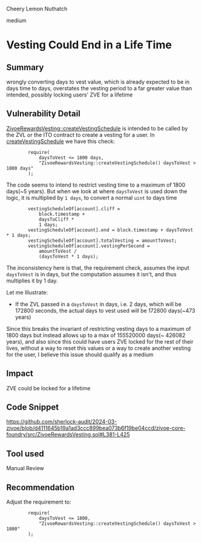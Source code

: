 Cheery Lemon Nuthatch

medium

# Vesting Could End in a Life Time

## Summary
wrongly converting days to vest value, which is already expected to be in days time to days, overstates the vesting period to a far greater value than intended, possibly locking users' ZVE for a lifetime
## Vulnerability Detail
[ZivoeRewardsVesting::createVestingSchedule](https://github.com/sherlock-audit/2024-03-zivoe/blob/d4111645b19a1ad3ccc899bea073b6f19be04ccd/zivoe-core-foundry/src/ZivoeRewardsVesting.sol#L381-L425) is intended to be called by the ZVL or the ITO contract to create a vesting for a user.
In [createVestingSchedule](https://github.com/sherlock-audit/2024-03-zivoe/blob/d4111645b19a1ad3ccc899bea073b6f19be04ccd/zivoe-core-foundry/src/ZivoeRewardsVesting.sol#L381-L425) we have this check:
```solidity
        require(
            daysToVest <= 1800 days,
            "ZivoeRewardsVesting::createVestingSchedule() daysToVest > 1800 days"
        );
```
The code seems to intend to restrict vesting time to a maximum of 1800 days(~5 years). But when we look at where `daysToVest` is used down the logic, it is multiplied by `1 days`, to convert a normal `uint` to days time
```solidity
        vestingScheduleOf[account].cliff =
            block.timestamp +
            daysToCliff *
            1 days;
        vestingScheduleOf[account].end = block.timestamp + daysToVest * 1 days;
        vestingScheduleOf[account].totalVesting = amountToVest;
        vestingScheduleOf[account].vestingPerSecond =
            amountToVest /
            (daysToVest * 1 days);
```
The inconsistency here is that,  the requirement check, assumes the input `daysToVest` is in days, but the computation assumes it isn't, and thus multiplies it by 1 day. 

Let me Illustrate:

+ If the ZVL passed in a `daysToVest` in days, i.e. 2 days, which will be 172800 seconds, the actual days to vest used will be 172800 days(~473 years)

Since this breaks the invariant of restricting vesting days to a maximum of 1800 days but  instead allows up to a max of 155520000 days(~ 426082 years), and also since this could have users ZVE locked for the rest of their lives, without a way to reset this values or a way to create another vesting for the user, I believe this issue should qualify as a medium
## Impact
ZVE could be locked for a lifetime
## Code Snippet
https://github.com/sherlock-audit/2024-03-zivoe/blob/d4111645b19a1ad3ccc899bea073b6f19be04ccd/zivoe-core-foundry/src/ZivoeRewardsVesting.sol#L381-L425
## Tool used

Manual Review

## Recommendation
Adjust the requirement to:
```solidity
        require(
            daysToVest <= 1800,
            "ZivoeRewardsVesting::createVestingSchedule() daysToVest > 1800"
        );
```